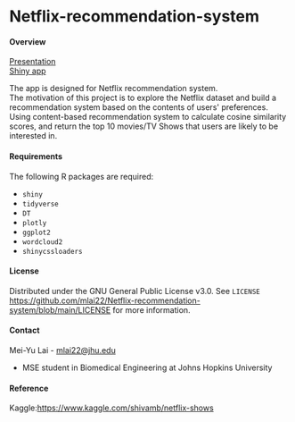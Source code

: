 # Netflix-recommendation-system
#### Overview
[Presentation]()  
[Shiny app]()

The app is designed for Netflix recommendation system.  
The motivation of this project is to explore the Netflix dataset and build a recommendation system based on the contents of users' preferences.  
Using content-based recommendation system to calculate cosine similarity scores, and return the top 10 movies/TV Shows that users are likely to be interested in.  

#### Requirements
The following R packages are required:
- `shiny`
- `tidyverse`
- `DT`
- `plotly`
- `ggplot2`
- `wordcloud2`
- `shinycssloaders`

#### License
Distributed under the GNU General Public License v3.0.
See `LICENSE` <https://github.com/mlai22/Netflix-recommendation-system/blob/main/LICENSE> for more information.

#### Contact
Mei-Yu Lai - mlai22@jhu.edu
- MSE student in Biomedical Engineering at Johns Hopkins University

#### Reference
Kaggle:<https://www.kaggle.com/shivamb/netflix-shows>